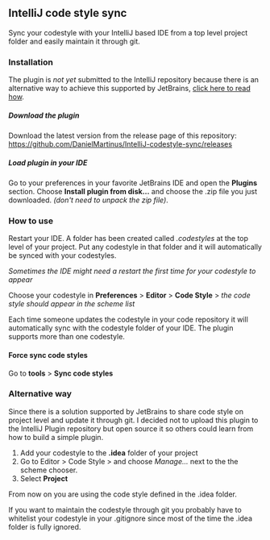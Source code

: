 ## IntelliJ code style sync
Sync your codestyle with your IntelliJ based IDE from a top level project folder and easily maintain it through git.

### Installation

The plugin is _not yet_ submitted to the IntelliJ repository because there is an alternative way to achieve this supported by JetBrains, [click here to read how](#alternative-way). 

##### Download the plugin

Download the latest version from the release page of this repository: https://github.com/DanielMartinus/IntelliJ-codestyle-sync/releases

##### Load plugin in your IDE

Go to your preferences in your favorite JetBrains IDE and open the **Plugins** section. Choose **Install plugin from disk...** and choose the .zip file you just downloaded. *(don't need to unpack the zip file)*.

### How to use

Restart your IDE. A folder has been created called *.codestyles* at the top level of your project. Put any codestyle in that folder and it will automatically be synced with your codestyles. 

*Sometimes the IDE might need a restart the first time for your codestyle to appear*

Choose your codestyle in **Preferences** > **Editor** > **Code Style** > *the code style should appear in the scheme list*

Each time someone updates the codestyle in your code repository it will automatically sync with the codestyle folder of your IDE. The plugin supports more than one codestyle.

#### Force sync code styles

Go to **tools** > **Sync code styles**

### Alternative way

Since there is a solution supported by JetBrains to share code style on project level and update it through git. I decided not to upload this plugin to the IntelliJ Plugin repository but open source it so others could learn from how to build a simple plugin.

1. Add your codestyle to the **.idea** folder of your project
2. Go to Editor > Code Style > and choose *Manage...* next to the the scheme chooser. 
3. Select **Project**

From now on you are using the code style defined in the .idea folder.

If you want to maintain the codestyle through git you probably have to whitelist your codestyle in your .gitignore since most of the time the .idea folder is fully ignored.
